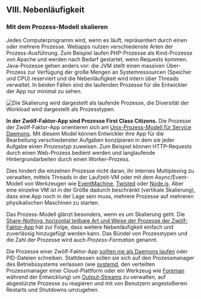 ﻿## VIII. Nebenläufigkeit
### Mit dem Prozess-Modell skalieren

Jedes Computerprogramm wird, wenn es läuft, repräsentiert durch einen oder mehrere Prozesse. Webapps nutzen verschiedenste Arten der Prozess-Ausführung. Zum Beispiel laufen PHP-Prozesse als Kind-Prozesse von Apache und werden nach Bedarf gestartet, wenn Requests kommen. Java-Prozesse gehen anders vor: die JVM stellt einen massiven Über-Prozess zur Verfügung der große Mengen an Systemressourcen (Speicher und CPU) reserviert und die Nebenläufigkeit wird intern über Threads verwaltet. In beiden Fällen sind die laufenden Prozesse für die Entwickler der App nur minimal zu sehen.

![Die Skalierung wird dargestellt als laufende Prozesse, die Diversität der Workload wird dargestellt als Prozesstypen.](/images/process-types.png)

**In der Zwölf-Faktor-App sind Prozesse First Class Citizens.** Die Prozesse der Zwölf-Faktor-App orientieren sich am [Unix-Prozess-Modell für Service Daemons](https://adam.herokuapp.com/past/2011/5/9/applying_the_unix_process_model_to_web_apps/). Mit diesem Model können Entwickler ihre App für die Bearbeitung verschiedenster Aufgaben konzipieren in dem sie jeder Aufgabe einen *Prozesstyp* zuweisen. Zum Beispiel können HTTP-Requests durch einen Web-Prozess bedient werden und langlaufende Hintergrundarbeiten durch einen Worker-Prozess.

Dies hindert die einzelnen Prozesse nicht daran, ihr internes Multiplexing zu verwalten, mittels Threads in der Laufzeit-VM oder mit dem Async/Event-Modell von Werkzeugen wie [EventMachine](https://github.com/eventmachine/eventmachine), [Twisted](http://twistedmatrix.com/trac/) oder [Node.js](http://nodejs.org/). Aber eine einzelne VM ist in der Größe dadurch beschränkt (vertikale Skalierung), dass eine App noch in der Lage sein muss, mehrere Prozesse auf mehreren physikalischen Maschinen zu starten.

Das Prozess-Modell glänzt besonders, wenn es um Skalierung geht. Die [Share-Nothing, horizontal teilbare Art und Weise der Prozesse der Zwölf-Faktor-App](./processes) hat zur Folge, dass weitere Nebenläufigkeit einfach und zuverlässig hinzugefügt werden kann. Das Bündel von Prozesstypen und die Zahl der Prozesse wird auch *Prozess-Formation* genannt.

Die Prozesse einer Zwölf-Faktor-App [sollten nie als Daemons laufen](http://dustin.sallings.org/2010/02/28/running-processes.html) oder PID-Dateien schreiben. Stattdessen sollen sie sich auf den Prozessmanager des Betriebssystems verlassen (wie [systemd](https://www.freedesktop.org/wiki/Software/systemd/), den verteilten Prozessmanager einer Cloud-Plattform oder ein Werkzeug wie [Foreman](http://blog.daviddollar.org/2011/05/06/introducing-foreman.html) während der Entwicklung) um [Output-Streams](./logs) zu verwalten, auf abgestürzte Prozesse zu reagieren und mit von Benutzern angestoßenen Restarts und Shutdowns umzugehen.
